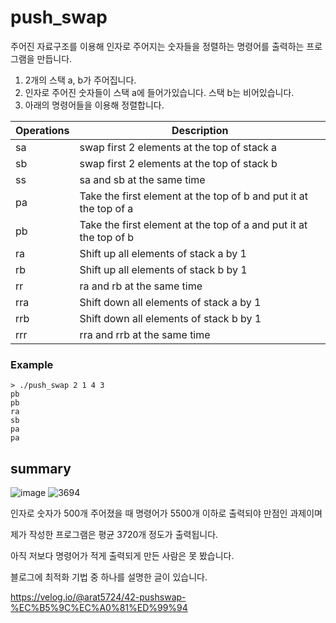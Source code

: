 # push_swap

주어진 자료구조를 이용해 인자로 주어지는 숫자들을 정렬하는 명령어를 출력하는 프로그램을 만듭니다.

1. 2개의 스택 a, b가 주어집니다.
2. 인자로 주어진 숫자들이 스택 a에 들어가있습니다.
스택 b는 비어있습니다.
3. 아래의 명령어들을 이용해 정렬합니다.

|Operations|	Description|
|----|----------------------------------|
|sa|swap first 2 elements at the top of stack a|
|sb|swap first 2 elements at the top of stack b|
|ss|sa and sb at the same time|
|pa|Take the first element at the top of b and put it at the top of a|
|pb| Take the first element at the top of a and put it at the top of b|
|ra|Shift up all elements of stack a by 1|
|rb|Shift up all elements of stack b by 1|
|rr|ra and rb at the same time|
|rra|Shift down all elements of stack a by 1|
|rrb|Shift down all elements of stack b by 1|
|rrr|rra and rrb at the same time|

### Example

```
> ./push_swap 2 1 4 3
pb
pb
ra
sb
pa
pa
```

## summary

![image](https://user-images.githubusercontent.com/79699284/224953433-a53a3173-f8a7-4148-8b6e-6ca3e8cf894e.png)
![3694](https://user-images.githubusercontent.com/79699284/224953979-3a0e397d-239c-4484-a49a-c943606f5631.gif)


인자로 숫자가 500개 주어졌을 때 명령어가 5500개 이하로 출력되야 만점인 과제이며

제가 작성한 프로그램은 평균 3720개 정도가 출력됩니다. 

아직 저보다 명령어가 적게 출력되게 만든 사람은 못 봤습니다.

블로그에 최적화 기법 중 하나를 설명한 글이 있습니다.

https://velog.io/@arat5724/42-pushswap-%EC%B5%9C%EC%A0%81%ED%99%94
